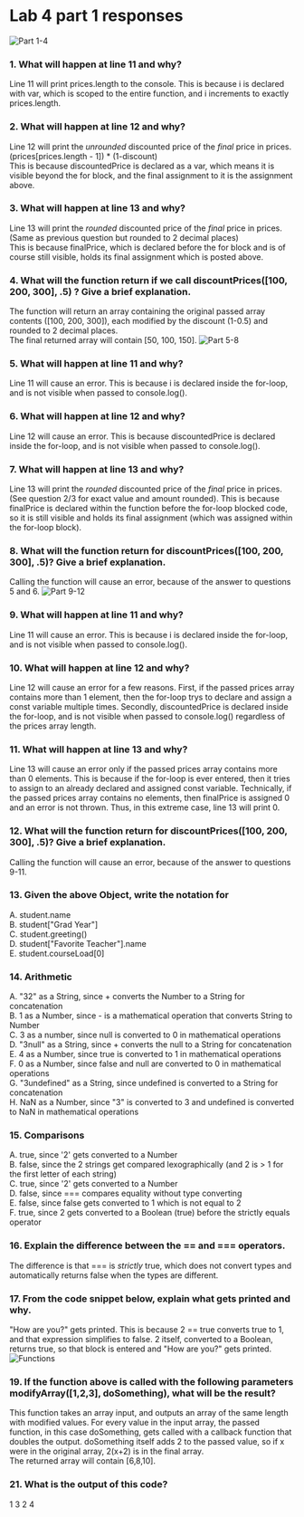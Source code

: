 # Lab 4 part 1 responses
![Part 1-4](https://lh5.googleusercontent.com/H_O5pPbLnpEETck1gwqUEB-5xr8lqjYd3mNnNe971OURjVv07XCmdmCljB-iXCZBNjXeLuIYsN8RCGyb4gEDAiX1sLF55hoeY3HZ013tfqtiIB1Ufn9lADp-XYLub5pXIvTc6kFM)
### 1. What will happen at line 11 and why?
Line 11 will print prices.length to the console. This is because i is declared with var, which is scoped to the entire function, and i increments to exactly prices.length.
### 2. What will happen at line 12 and why?
Line 12 will print the *unrounded* discounted price of the *final* price in prices. (prices[prices.length - 1]) * (1-discount)  
This is because discountedPrice is declared as a var, which means it is visible beyond the for block, and the final assignment to it is the assignment above.
### 3. What will happen at line 13 and why?
Line 13 will print the *rounded* discounted price of the *final* price in prices. (Same as previous question but rounded to 2 decimal places)  
This is because finalPrice, which is declared before the for block and is of course still visible, holds its final assignment which is posted above.
### 4. What will the function return if we call discountPrices([100, 200, 300], .5) ? Give a brief explanation.
The function will return an array containing the original passed array contents ([100, 200, 300]), each modified by the discount (1-0.5) and rounded to 2 decimal places.  
The final returned array will contain [50, 100, 150].
![Part 5-8](https://lh6.googleusercontent.com/aOA2CNNOjE6ks0Qgb_0EKbSUP7GOaP9ReP7F0P0j6bISwptdDZ0YmSmIcfGlReaGUbbP_-qEwVn7dqll1RdpZkVrzViz1blKd9Bx4tylvaJGJTOcUSHYYeM4-3RSpAtvMaAl9VBL)
### 5. What will happen at line 11 and why?
Line 11 will cause an error. This is because i is declared inside the for-loop, and is not visible when passed to console.log().
### 6. What will happen at line 12 and why?
Line 12 will cause an error. This is because discountedPrice is declared inside the for-loop, and is not visible when passed to console.log().
### 7. What will happen at line 13 and why?
Line 13 will print the *rounded* discounted price of the *final* price in prices. (See question 2/3 for exact value and amount rounded). This is because finalPrice is declared within the function before the for-loop blocked code, so it is still visible and holds its final assignment (which was assigned within the for-loop block).
### 8. What will the function return for discountPrices([100, 200, 300], .5)? Give a brief explanation.
Calling the function will cause an error, because of the answer to questions 5 and 6.
![Part 9-12](https://lh6.googleusercontent.com/QVJr7iRCL_VOyQxiHh4L32f8dABkOdjvY4BcjouEhRilXWT4-kwNRsjmcstUXPJsCy2NOo0ifpFWWr1euKZ6D2aTQL3ECYSpavvALqju8VTD9W2Ekhxj_wpDy25xBiIuIIjK5rR9)
### 9. What will happen at line 11 and why?
Line 11 will cause an error. This is because i is declared inside the for-loop, and is not visible when passed to console.log().
### 10. What will happen at line 12 and why?
Line 12 will cause an error for a few reasons. First, if the passed prices array contains more than 1 element, then the for-loop trys to declare and assign a const variable multiple times. Secondly, discountedPrice is declared inside the for-loop, and is not visible when passed to console.log() regardless of the prices array length.
### 11. What will happen at line 13 and why?
Line 13 will cause an error only if the passed prices array contains more than 0 elements. This is because if the for-loop is ever entered, then it tries to assign to an already declared and assigned const variable. Technically, if the passed prices array contains no elements, then finalPrice is assigned 0 and an error is not thrown. Thus, in this extreme case, line 13 will print 0.
### 12. What will the function return for discountPrices([100, 200, 300], .5)? Give a brief explanation.
Calling the function will cause an error, because of the answer to questions 9-11.
### 13. Given the above Object, write the notation for
A. <span>student.n</span>ame  
B. student["Grad Year"]  
C. student.greeting()  
D. student["Favorite Teacher"].name  
E. student.courseLoad[0]
### 14. Arithmetic
A. "32" as a String, since + converts the Number to a String for concatenation  
B. 1 as a Number, since - is a mathematical operation that converts String to Number  
C. 3 as a number, since null is converted to 0 in mathematical operations  
D. "3null" as a String, since + converts the null to a String for concatenation  
E. 4 as a Number, since true is converted to 1 in mathematical operations  
F. 0 as a Number, since false and null are converted to 0 in mathematical operations  
G. "3undefined" as a String, since undefined is converted to a String for concatenation  
H. NaN as a Number, since "3" is converted to 3 and undefined is converted to NaN in mathematical operations  
### 15. Comparisons
A. true, since '2' gets converted to a Number  
B. false, since the 2 strings get compared lexographically (and 2 is > 1 for the first letter of each string)  
C. true, since '2' gets converted to a Number  
D. false, since === compares equality without type converting  
E. false, since false gets converted to 1 which is not equal to 2  
F. true, since 2 gets converted to a Boolean (true) before the strictly equals operator
### 16. Explain the difference between the == and === operators.
The difference is that === is *strictly* true, which does not convert types and automatically returns false when the types are different.
### 17. From the code snippet below, explain what gets printed and why.
"How are you?" gets printed. This is because 2 == true converts true to 1, and that expression simplifies to false. 2 itself, converted to a Boolean, returns true, so that block is entered and "How are you?" gets printed.
![Functions](https://lh5.googleusercontent.com/8Jy_gTsdt-mzr9OjOK4l-LM4XQFOf3xvpbKNOuHrvYXn5stUOOqeeXsaKuAoLoULsbMr0OSUJni7GrPbRAh_0QIk2vVTFftl68SMa5KodA1TOxI6H19BsgzP8tfbbwKKTej4EYB5)
### 19. If the function above is called with the following parameters modifyArray([1,2,3], doSomething), what will be the result?
This function takes an array input, and outputs an array of the same length with modified values. For every value in the input array, the passed function, in this case doSomething, gets called with a callback function that doubles the output. doSomething itself adds 2 to the passed value, so if x were in the original array, 2(x+2) is in the final array.  
The returned array will contain [6,8,10].
### 21. What is the output of this code?
1
3
2
4
